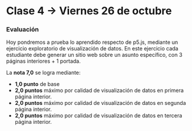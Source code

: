 # Clase 4 → Viernes 26 de octubre

### Evaluación

Hoy pondremos a prueba lo aprendido respecto de p5.js, mediante un ejercicio exploratorio de visualización de datos. En este ejercicio cada estudiante debe generar un sitio web sobre un asunto específico, con 3 páginas interiores + 1 portada.

La **nota 7,0** se logra mediante:

- **1,0 punto** de base
- **2,0 puntos** máximo por calidad de visualización de datos en primera página interior.
- **2,0 puntos** máximo por calidad de visualización de datos en segunda página interior.
- **2,0 puntos** máximo por calidad de visualización de datos en tercera página interior.
